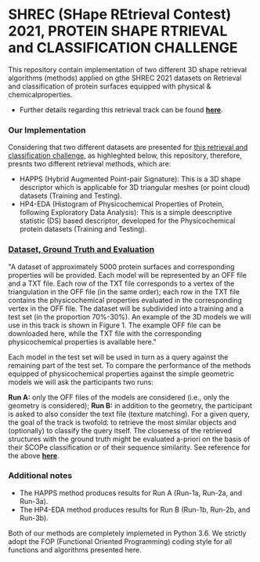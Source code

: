 # SHREC (SHape REtrieval Contest) 2021, PROTEIN SHAPE RTRIEVAL and CLASSIFICATION CHALLENGE

This repository contain implementation  of two different 3D shape retrieval algorithms (methods) applied on gthe SHREC 2021 datasets on Retrieval and classification of protein surfaces equipped with physical & chemicalproperties.
* Further details regarding this retrieval track can be found **[here](http://shrec.ge.imati.cnr.it/shrec21_protein/)**.

### Our Implementation
Considering that two different datasets are presented for [this retrieval and classification challenge](http://shrec.ge.imati.cnr.it/shrec21_protein/), as highleghted below, this repository, therefore, presnts two different retrieval methods, which are:
* HAPPS (Hybrid Augmented Point-pair Signature): This is a 3D shape descriptor which is applicable for 3D triangular meshes (or point cloud) datasets (Training and Testing).
* HP4-EDA (Histogram of Physicochemical Properties of Protein, following Exploratory Data Analysis): This is a simple deescriptive statistic (DS) based descriptor, developed for the Physicochemical protein datasets (Training and Testing).

### [Dataset, Ground Truth and Evaluation](http://shrec.ge.imati.cnr.it/shrec21_protein/)
"A dataset of approximately 5000 protein surfaces and corresponding properties will be provided. Each model will be represented by an OFF file and a TXT file. Each row of the TXT file corresponds to a vertex of the triangulation in the OFF file (in the same order); each row in the TXT file contains the physicochemical properties evaluated in the corresponding vertex in the OFF file. The dataset will be subdivided into a training and a test set (in the proportion 70%-30%). An example of the 3D models we will use in this track is shown in Figure 1. The example OFF file can be downloaded here, while the TXT file with the corresponding physicochemical properties is available here."

Each model in the test set will be used in turn as a query against the remaining part of the test set. To compare the performance of the methods equipped of physicochemical properties against the simple geometric models we will ask the participants two runs:

**Run A:** only the OFF files of the models are considered (i.e., only the geometry is considered);
**Run B:** in addition to the geometry, the participant is asked to also consider the text file (texture matching).
For a given query, the goal of the track is twofold: to retrieve the most similar objects and (optionally) to classify the query itself. The closeness of the retrieved structures with the ground truth might be evaluated a-priori on the basis of their SCOPe classification or of their sequence similarity.
See reference for the above **[here](http://shrec.ge.imati.cnr.it/shrec21_protein/)**.

### Additional notes
- The HAPPS method produces results for Run A (Run-1a, Run-2a, and Run-3a).
- The HP4-EDA method produces results for Run B (Run-1b, Run-2b, and Run-3b).

Both of our methods are completely implemeted in Python 3.6. We strictly adopt the FOP (Functional Oriented Programming) coding style for all functions and algorithms presented here.
